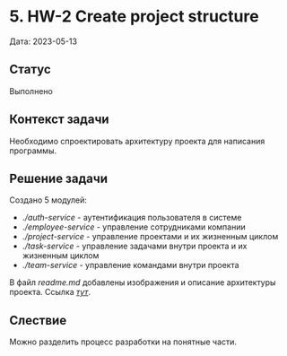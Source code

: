 # 5. HW-2 Create project structure

Дата: 2023-05-13

## Статус

Выполнено

## Контекст задачи

Необходимо спроектировать архитектуру проекта для написания программы.

## Решение задачи

Создано 5 модулей:
* _./auth-service_ - аутентификация пользователя в системе
* _./employee-service_ - управление сотрудниками компании
* _./project-service_ - управление проектами и их жизненным циклом
* _./task-service_ - управление задачами внутри проекта и их жизненным циклом
* _./team-service_ - управление командами внутри проекта

В файл _readme.md_ добавлены изображения и описание архитектуры проекта. Ссылка _[тут](https://github.com/PavelNaymovets/project_management_system/tree/develop#%D0%B0%D1%80%D1%85%D0%B8%D1%82%D0%B5%D0%BA%D1%82%D1%83%D1%80%D0%B0)_.

## Слествие

Можно разделить процесс разработки на понятные части.